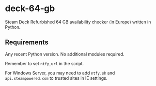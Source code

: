 # deck-64-gb
Steam Deck Refurbished 64 GB availability checker (in Europe) written in Python.

## Requirements

Any recent Python version. No additional modules required.

Remember to set `ntfy_url` in the script.

For Windows Server, you may need to add `ntfy.sh` and `api.steampowered.com` to trusted sites in IE settings.
